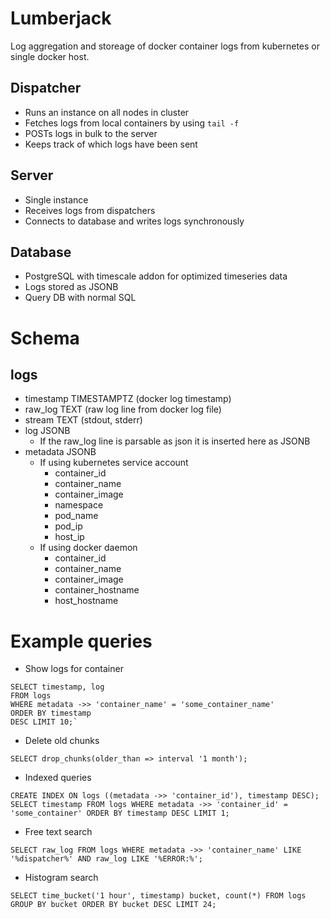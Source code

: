 # Lumberjack

Log aggregation and storeage of docker container logs from kubernetes or single docker host.

## Dispatcher

- Runs an instance on all nodes in cluster
- Fetches logs from local containers by using `tail -f`
- POSTs logs in bulk to the server
- Keeps track of which logs have been sent

## Server

- Single instance
- Receives logs from dispatchers
- Connects to database and writes logs synchronously

## Database

- PostgreSQL with timescale addon for optimized timeseries data
- Logs stored as JSONB
- Query DB with normal SQL


# Schema

## logs

- timestamp TIMESTAMPTZ (docker log timestamp)
- raw_log TEXT (raw log line from docker log file)
- stream TEXT (stdout, stderr)
- log JSONB
    - If the raw_log line is parsable as json it is inserted here as JSONB
- metadata JSONB
    - If using kubernetes service account
        - container_id
        - container_name
        - container_image
        - namespace
        - pod_name
        - pod_ip
        - host_ip
    - If using docker daemon
        - container_id
        - container_name
        - container_image
        - container_hostname
        - host_hostname

# Example queries

- Show logs for container

```
SELECT timestamp, log
FROM logs
WHERE metadata ->> 'container_name' = 'some_container_name'
ORDER BY timestamp
DESC LIMIT 10;`
```

- Delete old chunks

```
SELECT drop_chunks(older_than => interval '1 month');
```

- Indexed queries

```
CREATE INDEX ON logs ((metadata ->> 'container_id'), timestamp DESC);
SELECT timestamp FROM logs WHERE metadata ->> 'container_id' = 'some_container' ORDER BY timestamp DESC LIMIT 1;
```

- Free text search

```
SELECT raw_log FROM logs WHERE metadata ->> 'container_name' LIKE '%dispatcher%' AND raw_log LIKE '%ERROR:%';
```

- Histogram search

```
SELECT time_bucket('1 hour', timestamp) bucket, count(*) FROM logs GROUP BY bucket ORDER BY bucket DESC LIMIT 24;
```
